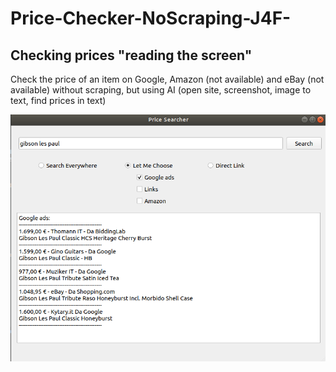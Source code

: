# Price-Checker-NoScraping-J4F-

Checking prices "reading the screen"
---
Check the price of an item on Google, Amazon (not available) and eBay (not available) without scraping, but using AI (open site, screenshot, image to text, find prices in text)

![image](/Price-checker.png?raw=true)
